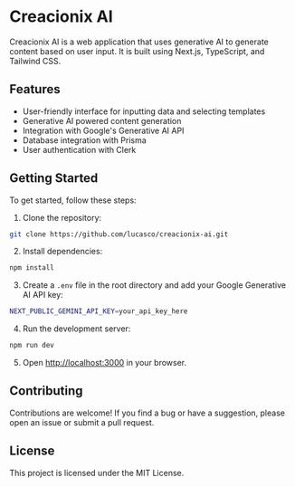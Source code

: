 # Creacionix AI

Creacionix AI is a web application that uses generative AI to generate content based on user input. It is built using Next.js, TypeScript, and Tailwind CSS.

## Features

- User-friendly interface for inputting data and selecting templates
- Generative AI powered content generation
- Integration with Google's Generative AI API
- Database integration with Prisma
- User authentication with Clerk

## Getting Started

To get started, follow these steps:

1. Clone the repository:

```bash
git clone https://github.com/lucasco/creacionix-ai.git
```

2. Install dependencies:

```bash
npm install
```

3. Create a `.env` file in the root directory and add your Google Generative AI API key:

```bash
NEXT_PUBLIC_GEMINI_API_KEY=your_api_key_here
```

4. Run the development server:

```bash
npm run dev
```

5. Open [http://localhost:3000](http://localhost:3000) in your browser.

## Contributing

Contributions are welcome! If you find a bug or have a suggestion, please open an issue or submit a pull request.

## License

This project is licensed under the MIT License.